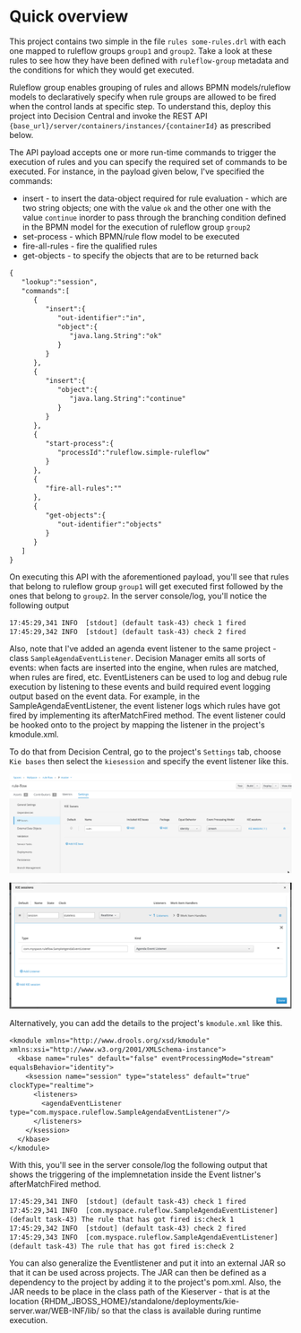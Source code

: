 # Quick overview


This project contains two simple in the file `rules some-rules.drl` with each one mapped to ruleflow groups `group1` and `group2`. Take a look at these rules to see how they have been defined with `ruleflow-group` metadata and the conditions for which they would get executed. 

Ruleflow group enables grouping of rules and allows BPMN models/ruleflow models to declaratively specify when rule groups are allowed to be fired when the control lands at specific step. To understand this, deploy this project into Decision Central and invoke the REST API `{base_url}/server/containers/instances/{containerId}` as prescribed below. 

The API payload accepts one or more run-time commands to trigger the execution of rules and you can specify the required set of commands to be executed. For instance, in the payload given below, I've specified the commands:

 - insert - to insert the data-object required for rule evaluation - which are two string objects; one with the value `ok` and the other one with the value `continue` inorder to pass through the branching condition defined in the BPMN model for the execution of ruleflow group `group2`
 - set-process - which BPMN/rule flow model to be executed
 - fire-all-rules - fire the qualified rules
 - get-objects - to specify the objects that are to be returned back

```
{
   "lookup":"session",
   "commands":[
      {
         "insert":{
            "out-identifier":"in",
            "object":{
               "java.lang.String":"ok"
            }
         }
      },
      {
         "insert":{
            "object":{
               "java.lang.String":"continue"
            }
         }
      },
      {
         "start-process":{
            "processId":"ruleflow.simple-ruleflow"
         }
      },
      {
         "fire-all-rules":""
      },
      {
         "get-objects":{
            "out-identifier":"objects"
         }
      }
   ]
}
```

On executing this API with the aforementioned payload, you'll see that rules that belong to ruleflow group `group1` will get executed first followed by the ones that belong to `group2`. In the server console/log, you'll notice the following output

```
17:45:29,341 INFO  [stdout] (default task-43) check 1 fired
17:45:29,342 INFO  [stdout] (default task-43) check 2 fired
```

Also, note that I've added an agenda event listener to the same project - class `SampleAgendaEventListener`. Decision Manager emits all sorts of events: when facts are inserted into the engine, when rules are matched, when rules are fired, etc.  EventListeners can be used to log and debug rule execution by listening to these events and build required event logging output based on the event data. For example, in the SampleAgendaEventListener, the event listener logs which rules have got fired by implementing its afterMatchFired method. The event listener could be hooked onto to the project by mapping the listener in the project's kmodule.xml. 

To do that from Decision Central, go to the project's `Settings` tab, choose `Kie bases` then select the `kiesession` and  specify the event listener like this.

![Settings](https://github.com/bbalakriz/rule-flow__agend-agroup__event-listener/blob/master/images/1.png)

![Settings](https://github.com/bbalakriz/rule-flow__agend-agroup__event-listener/blob/master/images/2.png)


Alternatively, you can add the details to the project's `kmodule.xml` like this. 

```
<kmodule xmlns="http://www.drools.org/xsd/kmodule" xmlns:xsi="http://www.w3.org/2001/XMLSchema-instance">
  <kbase name="rules" default="false" eventProcessingMode="stream" equalsBehavior="identity">
    <ksession name="session" type="stateless" default="true" clockType="realtime">
      <listeners>
        <agendaEventListener type="com.myspace.ruleflow.SampleAgendaEventListener"/>
      </listeners>
    </ksession>
  </kbase>
</kmodule>
```

With this, you'll see in the server console/log the following output that shows the triggering of the implemnetation inside the Event listner's afterMatchFired method. 

```
17:45:29,341 INFO  [stdout] (default task-43) check 1 fired
17:45:29,341 INFO  [com.myspace.ruleflow.SampleAgendaEventListener] (default task-43) The rule that has got fired is:check 1
17:45:29,342 INFO  [stdout] (default task-43) check 2 fired
17:45:29,343 INFO  [com.myspace.ruleflow.SampleAgendaEventListener] (default task-43) The rule that has got fired is:check 2
```

You can also generalize the Eventlistener and put it into an external JAR so that it can be used across projects. The JAR can then be defined as a dependency to the project by adding it to the project's pom.xml. Also, the JAR needs to be place in the class path of the Kieserver - that is at the location {RHDM_JBOSS_HOME}/standalone/deployments/kie-server.war/WEB-INF/lib/ so that the class is available during runtime execution.




